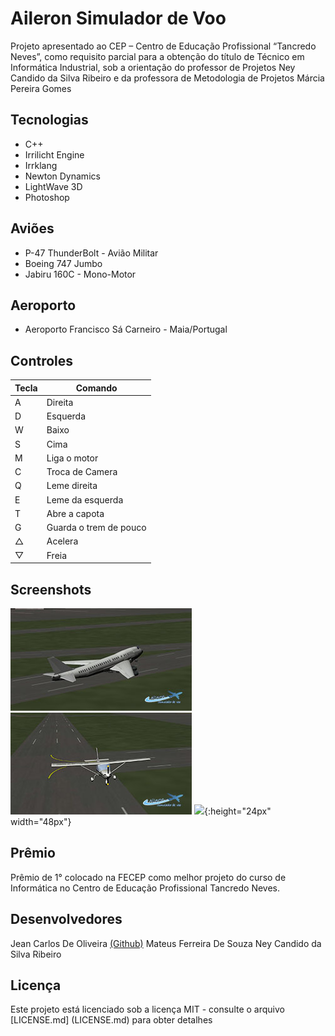 # Aileron Simulador de Voo
Projeto apresentado ao CEP – Centro de Educação Profissional “Tancredo Neves”, como requisito parcial para a obtenção do título de Técnico em Informática Industrial, sob a orientação do professor de Projetos Ney Candido da Silva Ribeiro e da professora de Metodologia de Projetos Márcia Pereira Gomes

## Tecnologias
* C++
* Irrilicht Engine
* Irrklang
* Newton Dynamics
* LightWave 3D
* Photoshop

## Aviões
* P-47 ThunderBolt - Avião Militar
* Boeing 747 Jumbo
* Jabiru 160C - Mono-Motor

## Aeroporto
* Aeroporto Francisco Sá Carneiro - Maia/Portugal

## Controles
Tecla  | Comando
------------- | -------------
A  |  Direita
D  |  Esquerda
W  |  Baixo
S  |  Cima
M  |  Liga o motor
C  |  Troca de Camera
Q  |  Leme direita
E  |  Leme da esquerda
T  |  Abre a capota
G  |  Guarda o trem de pouco
△  |  Acelera
▽  |  Freia

## Screenshots

![](https://github.com/jeanoliveira92/aileron-simulador-de-voo/blob/master/screenshot_0000_747.jpg) ![](https://github.com/jeanoliveira92/aileron-simulador-de-voo/blob/master/screenshot_0001_160C.jpg) ![](https://github.com/jeanoliveira92/aileron-simulador-de-voo/blob/master/screenshot_0002_p47.jpg|width=100px){:height="24px" width="48px"}

## Prêmio
Prêmio de 1° colocado na FECEP como melhor projeto do curso de Informática no Centro de Educação Profissional Tancredo Neves.

## Desenvolvedores

Jean Carlos De Oliveira [(Github)](https://github.com/jeanoliveira92)
Mateus Ferreira De Souza
Ney Candido da Silva Ribeiro

## Licença
Este projeto está licenciado sob a licença MIT - consulte o arquivo [LICENSE.md] (LICENSE.md) para obter detalhes
